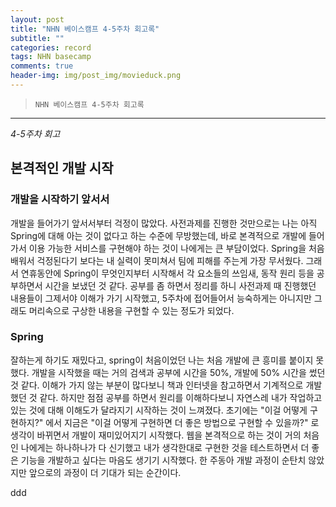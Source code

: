 ```yaml
---  
layout: post  
title: "NHN 베이스캠프 4-5주차 회고록"  
subtitle: ""  
categories: record 
tags: NHN basecamp  
comments: true  
header-img: img/post_img/movieduck.png
---  
```

  
> `NHN 베이스캠프 4-5주차 회고록`  

---

*4-5주차 회고*

## 본격적인 개발 시작

### 개발을 시작하기 앞서서

개발을 들어가기 앞서서부터 걱정이 많았다. 사전과제를 진행한 것만으로는 나는 아직 Spring에 대해 아는 것이 없다고 하는 수준에 무방했는데, 바로 본격적으로 개발에 들어가서 
이용 가능한 서비스를 구현해야 하는 것이 나에게는 큰 부담이었다. Spring을 처음 배워서 걱정된다기 보다는 내 실력이 못미쳐서 팀에 피해를 주는게 가장 무서웠다.
그래서 연휴동안에 Spring이 무엇인지부터 시작해서 각 요소들의 쓰임새, 동작 원리 등을 공부하면서 시간을 보냈던 것 같다. 공부를 좀 하면서 정리를 하니
사전과제 때 진행했던 내용들이 그제서야 이해가 가기 시작했고, 5주차에 접어들어서 능숙하게는 아니지만 그래도 머리속으로 구상한 내용을 구현할 수 있는 정도가 되었다.

### Spring

잘하는게 하기도 재밌다고, spring이 처음이었던 나는 처음 개발에 큰 흥미를 붙이지 못했다. 개발을 시작했을 때는 거의 검색과 공부에 시간을 50%, 개발에 50% 시간을 썼던 것 같다.
이해가 가지 않는 부분이 많다보니 책과 인터넷을 참고하면서 기계적으로 개발했던 것 같다. 하지만 점점 공부를 하면서 원리를 이해하다보니 자연스레
내가 작업하고 있는 것에 대해 이해도가 달라지기 시작하는 것이 느껴졌다. 초기에는 "이걸 어떻게 구현하지?" 에서 지금은 "이걸 어떻게 구현하면 더 좋은 방법으로 구현할 수 있을까?"
로 생각이 바뀌면서 개발이 재미있어지기 시작했다. 웹을 본격적으로 하는 것이 거의 처음인 나에게는 하나하나가 다 신기했고 내가 생각한대로 구현한 것을 테스트하면서
더 좋은 기능을 개발하고 싶다는 마음도 생기기 시작했다. 한 주동아 개발 과정이 순탄치 않았지만 앞으로의 과정이 더 기대가 되는 순간이다.






ddd
